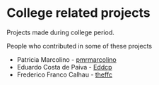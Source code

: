 # College related projects

Projects made during college period.

People who contributed in some of these projects

 - Patricia Marcolino - [pmrmarcolino](https://github.com/pmrmarcolino)
 - Eduardo Costa de Paiva - [Eddcp](https://github.com/Eddcp)
 - Frederico Franco Calhau - [theffc](https://github.com/theffc)
